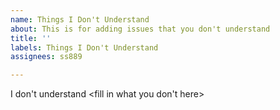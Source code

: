 ```yaml
---
name: Things I Don't Understand
about: This is for adding issues that you don't understand
title: ''
labels: Things I Don't Understand
assignees: ss889

---
```


I don't understand <fill in what you don't here>
